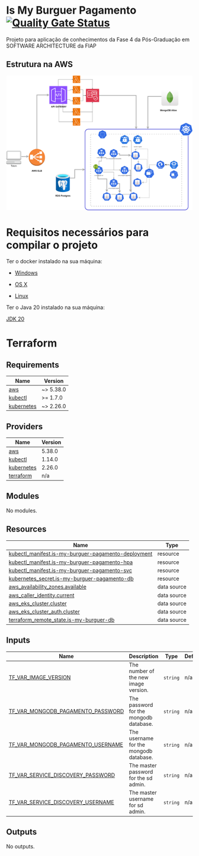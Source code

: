 # Is My Burguer Pagamento [![Quality Gate Status](https://sonarcloud.io/api/project_badges/measure?project=ismaelgcosta_is-my-burguer-pagamento&metric=alert_status)](https://sonarcloud.io/summary/new_code?id=ismaelgcosta_is-my-burguer-pagamento)

Projeto para aplicação de conhecimentos da Fase 4 da Pós-Graduação em SOFTWARE ARCHITECTURE da FIAP

## Estrutura na AWS

![alt text](/docs/is-my-burguer-api.drawio.png)

# Requisitos necessários para compilar o projeto

Ter o docker instalado na sua máquina:

* [Windows](https://docs.docker.com/windows/started)

* [OS X](https://docs.docker.com/mac/started/)

* [Linux](https://docs.docker.com/linux/started/)

Ter o Java 20 instalado na sua máquina:

[JDK 20](https://jdk.java.net/java-se-ri/20)

# Terraform

## Requirements

| Name | Version |
|------|---------|
| <a name="requirement_aws"></a> [aws](#requirement\_aws) | ~> 5.38.0 |
| <a name="requirement_kubectl"></a> [kubectl](#requirement\_kubectl) | >= 1.7.0 |
| <a name="requirement_kubernetes"></a> [kubernetes](#requirement\_kubernetes) | ~> 2.26.0 |

## Providers

| Name | Version |
|------|---------|
| <a name="provider_aws"></a> [aws](#provider\_aws) | 5.38.0 |
| <a name="provider_kubectl"></a> [kubectl](#provider\_kubectl) | 1.14.0 |
| <a name="provider_kubernetes"></a> [kubernetes](#provider\_kubernetes) | 2.26.0 |
| <a name="provider_terraform"></a> [terraform](#provider\_terraform) | n/a |

## Modules

No modules.

## Resources

| Name | Type |
|------|------|
| [kubectl_manifest.is-my-burguer-pagamento-deployment](https://registry.terraform.io/providers/gavinbunney/kubectl/latest/docs/resources/manifest) | resource |
| [kubectl_manifest.is-my-burguer-pagamento-hpa](https://registry.terraform.io/providers/gavinbunney/kubectl/latest/docs/resources/manifest) | resource |
| [kubectl_manifest.is-my-burguer-pagamento-svc](https://registry.terraform.io/providers/gavinbunney/kubectl/latest/docs/resources/manifest) | resource |
| [kubernetes_secret.is-my-burguer-pagamento-db](https://registry.terraform.io/providers/hashicorp/kubernetes/latest/docs/resources/secret) | resource |
| [aws_availability_zones.available](https://registry.terraform.io/providers/hashicorp/aws/latest/docs/data-sources/availability_zones) | data source |
| [aws_caller_identity.current](https://registry.terraform.io/providers/hashicorp/aws/latest/docs/data-sources/caller_identity) | data source |
| [aws_eks_cluster.cluster](https://registry.terraform.io/providers/hashicorp/aws/latest/docs/data-sources/eks_cluster) | data source |
| [aws_eks_cluster_auth.cluster](https://registry.terraform.io/providers/hashicorp/aws/latest/docs/data-sources/eks_cluster_auth) | data source |
| [terraform_remote_state.is-my-burguer-db](https://registry.terraform.io/providers/hashicorp/terraform/latest/docs/data-sources/remote_state) | data source |

## Inputs

| Name | Description | Type | Default | Required |
|------|-------------|------|---------|:--------:|
| <a name="input_TF_VAR_IMAGE_VERSION"></a> [TF\_VAR\_IMAGE\_VERSION](#input\_TF\_VAR\_IMAGE\_VERSION) | The number of the new image version. | `string` | n/a | yes |
| <a name="input_TF_VAR_MONGODB_PAGAMENTO_PASSWORD"></a> [TF\_VAR\_MONGODB\_PAGAMENTO\_PASSWORD](#input\_TF\_VAR\_MONGODB\_PAGAMENTO\_PASSWORD) | The password for the mongodb database. | `string` | n/a | yes |
| <a name="input_TF_VAR_MONGODB_PAGAMENTO_USERNAME"></a> [TF\_VAR\_MONGODB\_PAGAMENTO\_USERNAME](#input\_TF\_VAR\_MONGODB\_PAGAMENTO\_USERNAME) | The username for the mongodb database. | `string` | n/a | yes |
| <a name="input_TF_VAR_SERVICE_DISCOVERY_PASSWORD"></a> [TF\_VAR\_SERVICE\_DISCOVERY\_PASSWORD](#input\_TF\_VAR\_SERVICE\_DISCOVERY\_PASSWORD) | The master password for the sd admin. | `string` | n/a | yes |
| <a name="input_TF_VAR_SERVICE_DISCOVERY_USERNAME"></a> [TF\_VAR\_SERVICE\_DISCOVERY\_USERNAME](#input\_TF\_VAR\_SERVICE\_DISCOVERY\_USERNAME) | The master username for sd admin. | `string` | n/a | yes |

## Outputs

No outputs.
